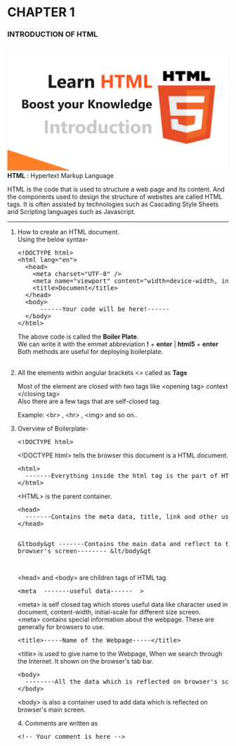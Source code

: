# CHAPTER 1

### INTRODUCTION OF HTML

![Banner](https://github.com/Ninja-Vikash/Assets/blob/main/HTML%20Assets/HTML%20introduction.png)
<b>HTML</b> : Hypertext Markup Language<br>

<p>HTML is the code that is used to structure a web page and its content. And the components used to design the structure of websites are called HTML tags. It is often assisted by technologies such as Cascading Style Sheets and Scripting languages such as Javascript.</p>
<hr>

<ol>
<li>How to create an HTML document.</li>
   Using the below syntax-
<pre>
&lt!DOCTYPE html&gt
&lthtml lang="en"&gt
  &lthead&gt
    &ltmeta charset="UTF-8" /&gt
    &ltmeta name="viewport" content="width=device-width, initial-scale=1.0" /&gt
    &lttitle&gtDocument&lt/title&gt
  &lt/head&gt
  &ltbody&gt
      ------Your code will be here!------
  &lt/body&gt
&lt/html&gt
</pre>
<p>The above code is called the <b>Boiler Plate</b>. <br>
We can write it with the emmet abbreviation <b>!</b> + <b>enter</b> | <b>html5</b> + <b>enter</b> <br>
Both methods are useful for deploying boilerplate.</p>
<br>
<li>All the elements within angular brackets <> called as <b>Tags</b></li>
<p>Most of the element are closed with two tags like &ltopening tag&gt context &lt/closing tag&gt <br>
Also there are a few tags that are self-closed tag.</p>
<p>Example: &ltbr&gt , &lthr&gt , &ltimg&gt and so on..</p>
<li>Overview of Boilerplate-</li>
<pre>
&lt!DOCTYPE html&gt
</pre>
<p>&lt!DOCTYPE html&gt tells the browser this document is a HTML document.</p>

<pre>
&lthtml&gt
  -------Everything inside the html tag is the part of HTML--------
&lt/html&gt  
</pre>
<p>&ltHTML&gt is the parent container.</p>
<pre>
&lthead&gt
  -------Contains the meta data, title, link and other useful tags which is not render on browser's screen--------
&lt/head&gt

&ltbody&gt
-------Contains the main data and reflect to the browser's screen--------
&lt/body&gt

</pre>
<p>&lthead&gt and &ltbody&gt are children tags of HTML tag.</p>
<pre>
&ltmeta  -------useful data------  &gt
</pre>
<p>&ltmeta&gt is self closed tag which stores useful data like character used in document, content-width, initial-scale for different size screen.<br>
&ltmeta&gt contains special information about the webpage. These are generally for browsers to use.</p>
<pre>
&lttitle&gt-----Name of the Webpage-----&lt/title&gt
</pre>
<p>&lttitle&gt is used to give name to the Webpage, When we search through the Internet. It shown on the browser's tab bar.</p>
<pre>
&ltbody&gt
  --------All the data which is reflected on browser's screen---------
&lt/body&gt
</pre>
<p>&ltbody&gt is also a container used to add data which is reflected on browser's main screen. </p>
4. Comments are written as
<pre>
&lt!-- Your comment is here --&gt
</pre>
</ol>